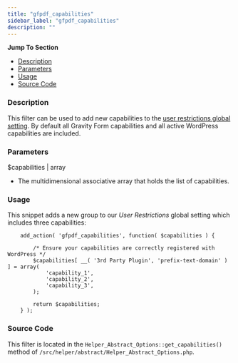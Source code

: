```yaml
---
title: "gfpdf_capabilities"
sidebar_label: "gfpdf_capabilities"
description: ""
---
```


**Jump To Section**

-   [Description](#description)
-   [Parameters](#parameters)
-   [Usage](#usage)
-   [Source Code](#source-code)

### Description 

This filter can be used to add new capabilities to the [user restrictions global setting](user-global-settings.md#user-restriction). By default all Gravity Form capabilities and all active WordPress capabilities are included.

### Parameters 

$capabilities \| array
* The multidimensional associative array that holds the list of capabilities.

### Usage 

This snippet adds a new group to our *User Restrictions* global setting which includes three capabilities:

```
    add_action( 'gfpdf_capabilities', function( $capabilities ) {

        /* Ensure your capabilities are correctly registered with WordPress */
        $capabilities[ __( '3rd Party Plugin', 'prefix-text-domain' ) ] = array(
            'capability_1',
            'capability_2',
            'capability_3',
        );

        return $capabilities;
    } );
```

### Source Code 

This filter is located in the `Helper_Abstract_Options::get_capabilities()` method of `/src/helper/abstract/Helper_Abstract_Options.php`.
